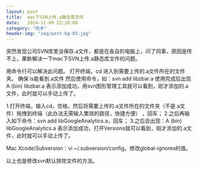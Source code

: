```yaml
---
layout: post
title:  mac下SVN上传.a静态库文件
date:   2014-11-09 22:20:09
category: "技术"
header-img: "img/post-bg-03.jpg"
---
```

突然发现公司SVN库里没保存.a文件，都是在各自的电脑上，问了同事，原因是传不上，果断解决一下mac下SVN上传.a静态库文件的问题。

用命令行可以解决此问题。
打开终端，cd 进入到需要上传的.a文件所在的文件夹。 确保 ls能看到.a文件
然后使用命令，如：svn add libzbar.a
使用完成后出现
 A  (bin)  libzbar.a
表示添加成功，用svn图形管理工具就可以看到，刚才添加的.a文件，此时就可以手动上传了。

1.打开终端，输入cd，空格，然后将需要上传的.a文件所在的文件夹（不是.a文件）拖拽到终端（此办法无需输入繁琐的路径，快捷方便） ，回车；
2.之后再输入如下命令：svn add libGoogleAnalytics.a，回车；
3.之后会出现：A (bin) libGoogleAnalytics.a
表示添加成功，打开Versions就可以看到，刚才添加的.a文件，此时就可以手动上传了。

Mac Xcode/Subversion：vi ~/.subversion/config，修改global-ignores的值。

 以上也是修改svn默认排除文件的方法。
